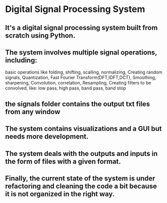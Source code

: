 # Digital Signal Processing System
## It's a digital signal processing system built from scratch using Python.
## The system involves multiple signal operations, including:
  basic operations like folding, shifting, scalling, normalizing,
  Creating random signals,
  Quantization,
  Fast Fourier Transform(DFT,IDFT,DCT),
  Smoothing,
  sharpening,
  Convolution,
  correlation,
  Resampling,
  Creating filters to be convolved, like:
  low pass,
  high pass,
  band pass,
  band stop
## the signals folder contains the output txt files from any window
## The system contains visualizations and a GUI but needs more development.
## The system deals with the outputs and inputs in the form of files with a given format.
## Finally, the current state of the system is under refactoring and cleaning the code a bit because it is not organized in the right way.
